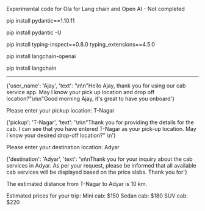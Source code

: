 Experimental code for Ola for Lang chain and Open AI - Not completed

pip install pydantic==1.10.11

pip install pydantic -U 

pip install typing-inspect==0.8.0 typing_extensions==4.5.0

pip install langchain-openai  

pip install langchain

-------------------------
 {'user_name': 'Ajay', 'text': '\n\n"Hello Ajay, thank you for using our cab service app. May I know your pick up location and drop off location?"\n\n"Good morning Ajay, it\'s great to have you onboard'}
 
Please enter your pickup location: T-Nagar

{'pickup': 'T-Nagar', 'text': '\n\n"Thank you for providing the details for the cab. I can see that you have entered T-Nagar as your pick-up location. May I know your desired drop-off location?" \n'}

Please enter your destination location: Adyar

{'destination': 'Adyar', 'text': '\n\nThank you for your inquiry about the cab services in Adyar. As per your request, please be informed that all available cab services will be displayed based on the price slabs. Thank you for'}

The estimated distance from T-Nagar to Adyar is 10 km.

Estimated prices for your trip:
Mini cab: $150
Sedan cab: $180
SUV cab: $220
